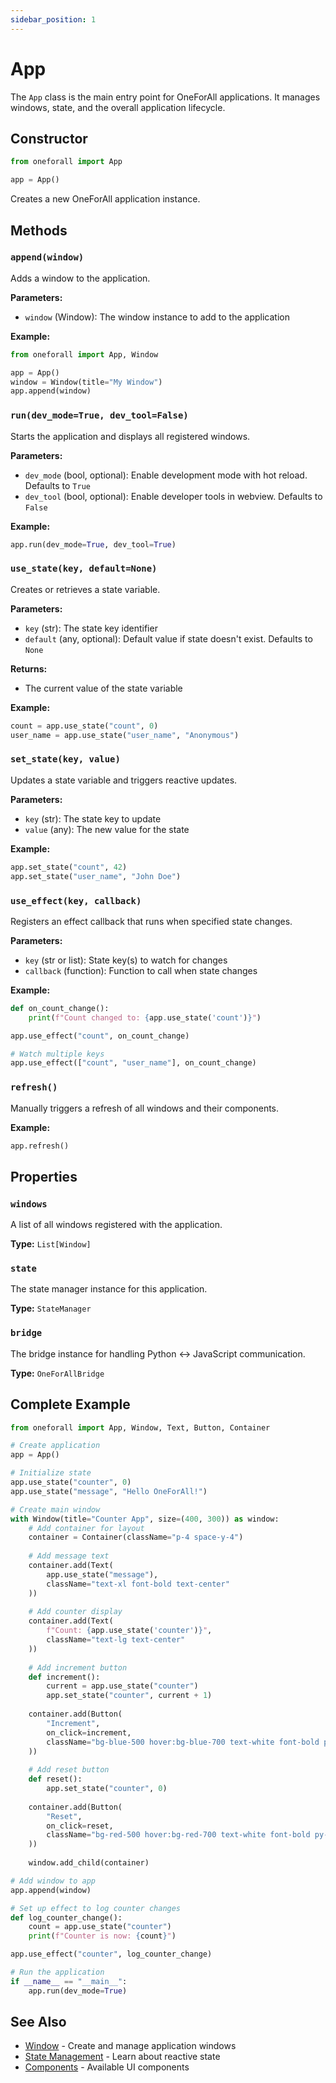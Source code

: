 ```yaml
---
sidebar_position: 1
---
```


# App

The `App` class is the main entry point for OneForAll applications. It manages windows, state, and the overall application lifecycle.

## Constructor

```python
from oneforall import App

app = App()
```

Creates a new OneForAll application instance.

## Methods

### `append(window)`

Adds a window to the application.

**Parameters:**
- `window` (Window): The window instance to add to the application

**Example:**
```python
from oneforall import App, Window

app = App()
window = Window(title="My Window")
app.append(window)
```

### `run(dev_mode=True, dev_tool=False)`

Starts the application and displays all registered windows.

**Parameters:**
- `dev_mode` (bool, optional): Enable development mode with hot reload. Defaults to `True`
- `dev_tool` (bool, optional): Enable developer tools in webview. Defaults to `False`

**Example:**
```python
app.run(dev_mode=True, dev_tool=True)
```

### `use_state(key, default=None)`

Creates or retrieves a state variable.

**Parameters:**
- `key` (str): The state key identifier
- `default` (any, optional): Default value if state doesn't exist. Defaults to `None`

**Returns:**
- The current value of the state variable

**Example:**
```python
count = app.use_state("count", 0)
user_name = app.use_state("user_name", "Anonymous")
```

### `set_state(key, value)`

Updates a state variable and triggers reactive updates.

**Parameters:**
- `key` (str): The state key to update
- `value` (any): The new value for the state

**Example:**
```python
app.set_state("count", 42)
app.set_state("user_name", "John Doe")
```

### `use_effect(key, callback)`

Registers an effect callback that runs when specified state changes.

**Parameters:**
- `key` (str or list): State key(s) to watch for changes
- `callback` (function): Function to call when state changes

**Example:**
```python
def on_count_change():
    print(f"Count changed to: {app.use_state('count')}")

app.use_effect("count", on_count_change)

# Watch multiple keys
app.use_effect(["count", "user_name"], on_count_change)
```

### `refresh()`

Manually triggers a refresh of all windows and their components.

**Example:**
```python
app.refresh()
```

## Properties

### `windows`

A list of all windows registered with the application.

**Type:** `List[Window]`

### `state`

The state manager instance for this application.

**Type:** `StateManager`

### `bridge`

The bridge instance for handling Python ↔ JavaScript communication.

**Type:** `OneForAllBridge`

## Complete Example

```python
from oneforall import App, Window, Text, Button, Container

# Create application
app = App()

# Initialize state
app.use_state("counter", 0)
app.use_state("message", "Hello OneForAll!")

# Create main window
with Window(title="Counter App", size=(400, 300)) as window:
    # Add container for layout
    container = Container(className="p-4 space-y-4")
    
    # Add message text
    container.add(Text(
        app.use_state("message"), 
        className="text-xl font-bold text-center"
    ))
    
    # Add counter display
    container.add(Text(
        f"Count: {app.use_state('counter')}", 
        className="text-lg text-center"
    ))
    
    # Add increment button
    def increment():
        current = app.use_state("counter")
        app.set_state("counter", current + 1)
    
    container.add(Button(
        "Increment", 
        on_click=increment,
        className="bg-blue-500 hover:bg-blue-700 text-white font-bold py-2 px-4 rounded"
    ))
    
    # Add reset button
    def reset():
        app.set_state("counter", 0)
    
    container.add(Button(
        "Reset", 
        on_click=reset,
        className="bg-red-500 hover:bg-red-700 text-white font-bold py-2 px-4 rounded"
    ))
    
    window.add_child(container)

# Add window to app
app.append(window)

# Set up effect to log counter changes
def log_counter_change():
    count = app.use_state("counter")
    print(f"Counter is now: {count}")

app.use_effect("counter", log_counter_change)

# Run the application
if __name__ == "__main__":
    app.run(dev_mode=True)
```

## See Also

- [Window](./window) - Create and manage application windows
- [State Management](../tutorial-basics/state-management) - Learn about reactive state
- [Components](./components) - Available UI components